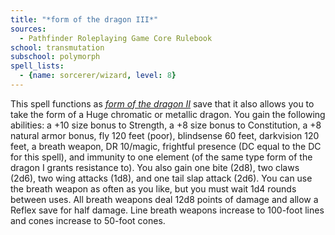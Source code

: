 ```yaml
---
title: "*form of the dragon III*"
sources:
  - Pathfinder Roleplaying Game Core Rulebook
school: transmutation
subschool: polymorph
spell_lists:
  - {name: sorcerer/wizard, level: 8}
---
```


This spell functions as [*form of the dragon II*](/spells/form-of-the-dragon-ii/) save that it also allows you to take the form of a Huge chromatic or metallic dragon. You gain the following abilities: a +10 size bonus to Strength, a +8 size bonus to Constitution, a +8 natural armor bonus, fly 120 feet (poor), blindsense 60 feet, darkvision 120 feet, a breath weapon, DR 10/magic, frightful presence (DC equal to the DC for this spell), and immunity to one element (of the same type form of the dragon I grants resistance to). You also gain one bite (2d8), two claws (2d6), two wing attacks (1d8), and one tail slap attack (2d6). You can use the breath weapon as often as you like, but you must wait 1d4 rounds between uses. All breath weapons deal 12d8 points of damage and allow a Reflex save for half damage. Line breath weapons increase to 100-foot lines and cones increase to 50-foot cones.

